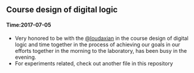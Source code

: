 ## Course design of digital logic ##

#### Time:2017-07-05 ####

* Very honored to be with the [@loudaxian](https://github.com/loudaxian) in the course design of digital logic and time together in the process of achieving our goals in our
  efforts together in the morning to the laboratory, has been busy in the evening.
* For experiments related, check out another file in this repository
